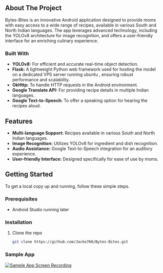 ## About The Project
Bytes-Bites is an innovative Android application designed to provide moms with easy access to a wide range of recipes, available in various South and North Indian languages.
The app leverages advanced technology, including the YOLOv8 architecture for image recognition, and offers a user-friendly interface for an enriching culinary experience.


### Built With
- **YOLOv8:** For efficient and accurate real-time object detection.
- **Flask:** A lightweight Python web framework used for hosting the model on a dedicated VPS server running ubuntu , ensuring robust performance and scalability.
- **OkHttp:** To handle HTTP requests in the Android environment.
- **Google Translate API:** For providing recipe details in multiple Indian languages.
- **Google Text-to-Speech:** To offer a speaking option for hearing the recipes aloud.

## Features
- **Multi-language Support:** Recipes available in various South and North Indian languages.
- **Image Recognition:** Utilizes YOLOv8 for ingredient and dish recognition.
- **Audio Assistance:** Google Text-to-Speech integration for an auditory experience.
- **User-friendly Interface:** Designed specifically for ease of use by moms.

## Getting Started
To get a local copy up and running, follow these simple steps.

### Prerequisites
- Android Studio running later 


### Installation
1. Clone the repo
   ```sh
   git clone https://github.com/Jacko760/Bytes-Bites.git

### Sample App
[![Sample App Screen Recording](https://i.vimeocdn.com/video/1234567890_640x360.jpg)](https://vimeo.com/919641779)
